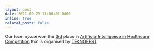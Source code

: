 ```yaml
---
layout: post
date: 2021-09-29 13:00:00-0400
inline: true
related_posts: false
---
```

Our team *xyz.ai* won the [3rd](https://sbsgm.saglik.gov.tr/TR-85717/teknofestte-saglik-var.html) place in [Artificial Intelligence in Healthcare Competition](https://teknofest.org/en/competitions/competition/34) that is organised by [TEKNOFEST](https://teknofest.org/)

